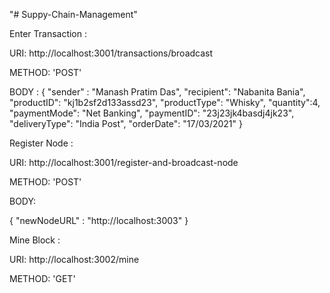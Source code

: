 "# Suppy-Chain-Management" 

Enter Transaction : 

URI: http://localhost:3001/transactions/broadcast

METHOD: 'POST'

BODY : 
{
        "sender" : "Manash Pratim Das",
        "recipient": "Nabanita Bania",
        "productID": "kj1b2sf2d133assd23",
        "productType": "Whisky",
        "quantity":4,
        "paymentMode": "Net Banking",
        "paymentID": "23j23jk4basdj4jk23",
        "deliveryType": "India Post",
        "orderDate": "17/03/2021"
}


Register Node : 

URI: http://localhost:3001/register-and-broadcast-node

METHOD: 'POST'

BODY:

{
    "newNodeURL" : "http://localhost:3003"
}


Mine Block :

URI: http://localhost:3002/mine

METHOD: 'GET'
